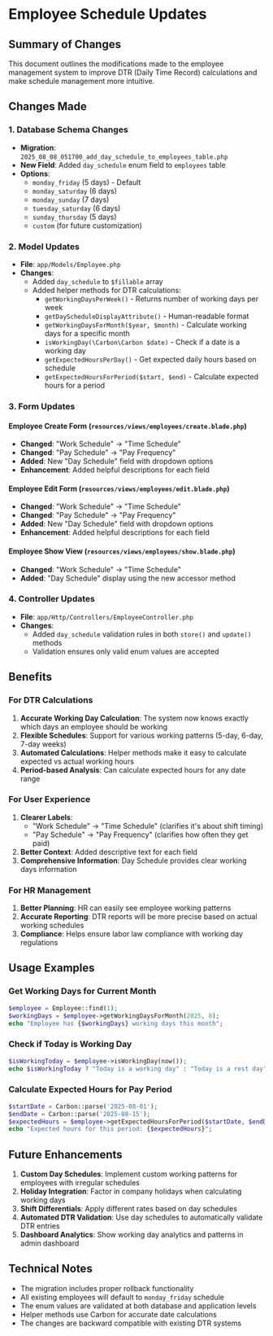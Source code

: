 # Employee Schedule Updates

## Summary of Changes

This document outlines the modifications made to the employee management system to improve DTR (Daily Time Record) calculations and make schedule management more intuitive.

## Changes Made

### 1. Database Schema Changes
- **Migration**: `2025_08_08_051700_add_day_schedule_to_employees_table.php`
- **New Field**: Added `day_schedule` enum field to `employees` table
- **Options**: 
  - `monday_friday` (5 days) - Default
  - `monday_saturday` (6 days)
  - `monday_sunday` (7 days)
  - `tuesday_saturday` (6 days)
  - `sunday_thursday` (5 days)
  - `custom` (for future customization)

### 2. Model Updates
- **File**: `app/Models/Employee.php`
- **Changes**:
  - Added `day_schedule` to `$fillable` array
  - Added helper methods for DTR calculations:
    - `getWorkingDaysPerWeek()` - Returns number of working days per week
    - `getDayScheduleDisplayAttribute()` - Human-readable format
    - `getWorkingDaysForMonth($year, $month)` - Calculate working days for a specific month
    - `isWorkingDay(\Carbon\Carbon $date)` - Check if a date is a working day
    - `getExpectedHoursPerDay()` - Get expected daily hours based on schedule
    - `getExpectedHoursForPeriod($start, $end)` - Calculate expected hours for a period

### 3. Form Updates

#### Employee Create Form (`resources/views/employees/create.blade.php`)
- **Changed**: "Work Schedule" → "Time Schedule"
- **Changed**: "Pay Schedule" → "Pay Frequency"
- **Added**: New "Day Schedule" field with dropdown options
- **Enhancement**: Added helpful descriptions for each field

#### Employee Edit Form (`resources/views/employees/edit.blade.php`)
- **Changed**: "Work Schedule" → "Time Schedule"
- **Changed**: "Pay Schedule" → "Pay Frequency"
- **Added**: New "Day Schedule" field with dropdown options
- **Enhancement**: Added helpful descriptions for each field

#### Employee Show View (`resources/views/employees/show.blade.php`)
- **Changed**: "Work Schedule" → "Time Schedule"
- **Added**: "Day Schedule" display using the new accessor method

### 4. Controller Updates
- **File**: `app/Http/Controllers/EmployeeController.php`
- **Changes**:
  - Added `day_schedule` validation rules in both `store()` and `update()` methods
  - Validation ensures only valid enum values are accepted

## Benefits

### For DTR Calculations
1. **Accurate Working Day Calculation**: The system now knows exactly which days an employee should be working
2. **Flexible Schedules**: Support for various working patterns (5-day, 6-day, 7-day weeks)
3. **Automated Calculations**: Helper methods make it easy to calculate expected vs actual working hours
4. **Period-based Analysis**: Can calculate expected hours for any date range

### For User Experience
1. **Clearer Labels**: 
   - "Work Schedule" → "Time Schedule" (clarifies it's about shift timing)
   - "Pay Schedule" → "Pay Frequency" (clarifies how often they get paid)
2. **Better Context**: Added descriptive text for each field
3. **Comprehensive Information**: Day Schedule provides clear working days information

### For HR Management
1. **Better Planning**: HR can easily see employee working patterns
2. **Accurate Reporting**: DTR reports will be more precise based on actual working schedules
3. **Compliance**: Helps ensure labor law compliance with working day regulations

## Usage Examples

### Get Working Days for Current Month
```php
$employee = Employee::find(1);
$workingDays = $employee->getWorkingDaysForMonth(2025, 8);
echo "Employee has {$workingDays} working days this month";
```

### Check if Today is Working Day
```php
$isWorkingToday = $employee->isWorkingDay(now());
echo $isWorkingToday ? "Today is a working day" : "Today is a rest day";
```

### Calculate Expected Hours for Pay Period
```php
$startDate = Carbon::parse('2025-08-01');
$endDate = Carbon::parse('2025-08-15');
$expectedHours = $employee->getExpectedHoursForPeriod($startDate, $endDate);
echo "Expected hours for this period: {$expectedHours}";
```

## Future Enhancements

1. **Custom Day Schedules**: Implement custom working patterns for employees with irregular schedules
2. **Holiday Integration**: Factor in company holidays when calculating working days
3. **Shift Differentials**: Apply different rates based on day schedules
4. **Automated DTR Validation**: Use day schedules to automatically validate DTR entries
5. **Dashboard Analytics**: Show working day analytics and patterns in admin dashboard

## Technical Notes

- The migration includes proper rollback functionality
- All existing employees will default to `monday_friday` schedule
- The enum values are validated at both database and application levels
- Helper methods use Carbon for accurate date calculations
- The changes are backward compatible with existing DTR systems
